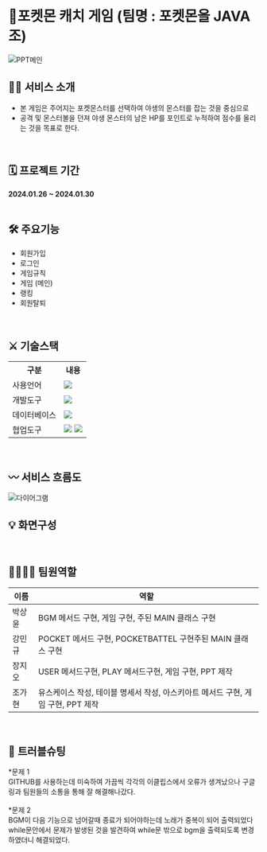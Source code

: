 # 🎇포켓몬 캐치 게임 (팀명 : 포켓몬을 JAVA조)
![PPT메인](https://github.com/2021-SMHRD-KDT-AI-17/pocketmon_catch/assets/157354042/d936b0c7-2e6f-41d4-af8d-e22ebfe9661f)
<br>

## 🙋‍♀️ 서비스 소개
* 본 게임은 주어지는 포켓몬스터를 선택하여 야생의 몬스터를 잡는 것을 중심으로
* 공격 및 몬스터볼을 던져 야생 몬스터의 남은 HP를 포인트로 누적하여 점수를 올리는 것을 목표로 한다.
<br>

## 🗓 프로젝트 기간
**2024.01.26 ~ 2024.01.30**
<br>
<br>
## 🛠 주요기능
* 회원가입
* 로그인
* 게임규칙
* 게임 (메인)
* 랭킹
* 회원탈퇴
<br>

## ⚔ 기술스택
<table>
    <tr>
        <th>구분</th>
        <th>내용</th>
    </tr>
    <tr>
        <td>사용언어</td>
        <td>
            <img src="https://img.shields.io/badge/Java-007396?style=for-the-badge&logo=java&logoColor=white"/>
        </td>
    </tr>
    <tr>
        <td>개발도구</td>
        <td>
            <img src="https://img.shields.io/badge/Eclipse-2C2255?style=for-the-badge&logo=Eclipse&logoColor=white"/>
        </td>
    </tr>
    <tr>
        <td>데이터베이스</td>
        <td>
            <img src="https://img.shields.io/badge/Oracle 11g-F80000?style=for-the-badge&logo=Oracle&logoColor=white"/>
        </td>
    </tr>
    <tr>
        <td>협업도구</td>
        <td>
            <img src="https://img.shields.io/badge/Git-F05032?style=for-the-badge&logo=Git&logoColor=white"/>
            <img src="https://img.shields.io/badge/GitHub-181717?style=for-the-badge&logo=GitHub&logoColor=white"/>
        </td>
    </tr>
</table>

<br>

## 〰 서비스 흐름도
![다이어그램](https://github.com/2021-SMHRD-KDT-AI-17/pocketmon_catch/assets/157353975/cb2063a7-2b1a-4e0c-ab60-fac1481d8e1f)
<br>

## 💡 화면구성
<br>

## 👨‍👨‍👧‍👦 팀원역할
|  이름  | 역할 |
|--------|-------|
| 박상윤 | BGM 메서드 구현, 게임 구현, 주된 MAIN 클래스 구현 |
| 강민규 | POCKET 메서드 구현, POCKETBATTEL 구현주된 MAIN 클래스 구현 |
| 장지오 | USER 메서드구현, PLAY 메서드구현, 게임 구현, PPT 제작 |
| 조가현 |유스케이스 작성, 테이블 명세서 작성, 아스키아트 메서드 구현, 게임 구현, PPT 제작 |
<br>

## 🧨 트러블슈팅
*문제 1 <br>
GITHUB를 사용하는데 미숙하여 가끔씩 각각의 이클립스에서 오류가 생겨났으나 구글링과 팀원들의 소통을 통해 잘 해결해나갔다.
<br>
<br>
*문제 2 <br>
BGM이 다음 기능으로 넘어갈때 종료가 되어야하는데 노래가 중복이 되어 출력되었다
while문안에서 문제가 발생된 것을 발견하여 while문 밖으로 bgm을 출력되도록 변경하였더니 해결되었다.


